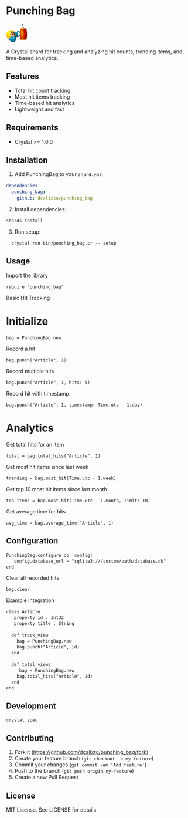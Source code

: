 # Punching Bag

![Punch Bag](./src/punching-bag.gif)

A Crystal shard for tracking and analyzing hit counts, trending items, and time-based analytics.

## Features

- Total hit count tracking
- Most hit items tracking
- Time-based hit analytics
- Lightweight and fast

## Requirements

- Crystal >= 1.0.0

## Installation

1. Add PunchingBag to your `shard.yml`:

```yaml
dependencies:
  punching_bag:
    github: dcalixto/punching_bag
```

2. Install dependencies:

```crystal
shards install
```

3. Run setup:

```crystal
  crystal run bin/punching_bag.cr -- setup
```

## Usage

Import the library

```crystal
require "punching_bag"
```

Basic Hit Tracking

# Initialize

```crystal
bag = PunchingBag.new
```

Record a hit

```crystal
bag.punch("Article", 1)
```

Record multiple hits

```crystal
bag.punch("Article", 1, hits: 5)
```

Record hit with timestamp

```crystal
bag.punch("Article", 1, timestamp: Time.utc - 1.day)
```

# Analytics

Get total hits for an item

```crystal
total = bag.total_hits("Article", 1)
```

Get most hit items since last week

```crystal
trending = bag.most_hit(Time.utc - 1.week)
```

Get top 10 most hit items since last month

```crystal
top_items = bag.most_hit(Time.utc - 1.month, limit: 10)
```

Get average time for hits

```crystal
avg_time = bag.average_time("Article", 1)
```

## Configuration

```crystal
PunchingBag.configure do |config|
   config.database_url = "sqlite3:///custom/path/database.db"
end
```

Clear all recorded hits

```crystal
bag.clear
```

Example Integration

```crystal
class Article
   property id : Int32
   property title : String

  def track_view
    bag = PunchingBag.new
    bag.punch("Article", id)
  end

  def total_views
     bag = PunchingBag.new
    bag.total_hits("Article", id)
  end
end

```

## Development

```crystal
crystal spec
```

## Contributing

1. Fork it (https://github.com/dcalixto/punching_bag/fork)
2. Create your feature branch (`git checkout -b my-feature`)
3. Commit your changes (`git commit -am 'Add feature'`)
4. Push to the branch (`git push origin my-feature`)
5. Create a new Pull Request

## License

MIT License. See LICENSE for details.
